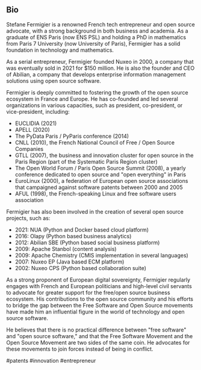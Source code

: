 
## Bio

Stefane Fermigier is a renowned French tech entrepreneur and open source advocate, with a strong background in both business and academia. As a graduate of ENS Paris (now ENS PSL) and holding a PhD in mathematics from Paris 7 University (now University of Paris), Fermigier has a solid foundation in technology and mathematics.

As a serial entrepreneur, Fermigier founded Nuxeo in 2000, a company that was eventually sold in 2021 for $150 million. He is also the founder and CEO of Abilian, a company that develops enterprise information management solutions using open source software.

Fermigier is deeply committed to fostering the growth of the open source ecosystem in France and Europe. He has co-founded and led several organizations in various capacities, such as president, co-president, or vice-president, including:

-   EUCLIDIA (2021)
-   APELL (2020)
-   The PyData Paris / PyParis conference (2014)
-   CNLL (2010), the French National Council of Free / Open Source Companies
-   GTLL (2007), the business and innovation cluster for open source in the Paris Region (part of the Systematic Paris Region cluster)
-   The Open World Forum / Paris Open Source Summit (2008), a yearly conference dedicated to open source and "open everything" in Paris
-   EuroLinux (2000), a federation of European open source associations that campaigned against software patents between 2000 and 2005
-   AFUL (1998), the French-speaking Linux and free software users association

Fermigier has also been involved in the creation of several open source projects, such as:

-   2021: NUA (Python and Docker based cloud platform)
-   2016: Olapy (Python based business analytics)
-   2012: Abilian SBE (Python based social business platform)
-   2009: Apache Stanbol (content analysis)
-   2009: Apache Chemistry (CMIS implementation in several languages)
-   2007: Nuxeo EP (Java based ECM platform)
-   2002: Nuxeo CPS (Python based collaboration suite)

As a strong proponent of European digital sovereignty, Fermigier regularly engages with French and European politicians and high-level civil servants to advocate for greater support for the free/open source business ecosystem. His contributions to the open source community and his efforts to bridge the gap between the Free Software and Open Source movements have made him an influential figure in the world of technology and open source software.


He believes that there is no practical difference between "free software" and "open source software," and that the Free Software Movement and the Open Source Movement are two sides of the same coin. He advocates for these movements to join forces instead of being in conflict.

<!-- Keywords -->
#patents #innovation #entrepreneur
<!-- /Keywords -->
